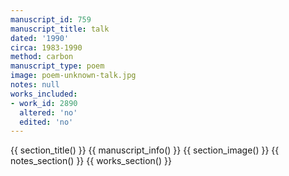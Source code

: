 ```yaml
---
manuscript_id: 759
manuscript_title: talk
dated: '1990'
circa: 1983-1990
method: carbon
manuscript_type: poem
image: poem-unknown-talk.jpg
notes: null
works_included:
- work_id: 2890
  altered: 'no'
  edited: 'no'
---
```


{{ section_title() }}
{{ manuscript_info() }}
{{ section_image() }}
{{ notes_section() }}
{{ works_section() }}

